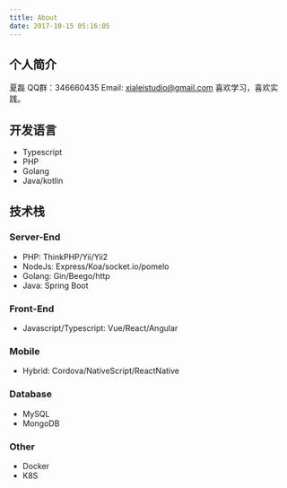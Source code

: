 ```yaml
---
title: About
date: 2017-10-15 05:16:05
---
```


## 个人简介

夏磊
QQ群：346660435
Email: xialeistudio@gmail.com
喜欢学习，喜欢实践。

## 开发语言

+ Typescript
+ PHP
+ Golang
+ Java/kotlin

## 技术栈

### Server-End

+ PHP: ThinkPHP/Yii/Yii2
+ NodeJs: Express/Koa/socket.io/pomelo
+ Golang: Gin/Beego/http
+ Java: Spring Boot

### Front-End

+ Javascript/Typescript: Vue/React/Angular

### Mobile

+ Hybrid: Cordova/NativeScript/ReactNative

### Database

+ MySQL
+ MongoDB

### Other

+ Docker
+ K8S
